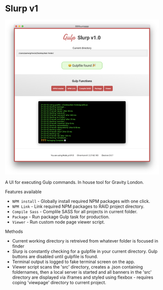 # Slurp v1

![alt text](https://raw.githubusercontent.com/swightwick/Slurp-electron/master/slurp-screenshot.png "Slurp")


A UI for executing Gulp commands. In house tool for Gravity London.

Features available

- `NPM install` - Globally install required NPM packages with one click.
- `NPM Link` - Link required NPM packages to RAID project directory.
- `Compile Sass` - Complile SASS for all projects in current folder.
- `Package` - Run package Gulp task for production.
- `Viewer` - Run custom node page viewer script.

Methods

- Current working directory is retreived from whatever folder is focused in finder
- Slurp is constantly checking for a gulpfile in your current directory. Gulp buttons are disabled until gulpfile is found.
- Terminal output is logged to fake terminal screen on the app.
- Viewer script scans the 'src' directory, creates a .json containing foldernames, then a local server is started and all banners in the 'src' directory are displayed via iframes and styled using flexbox - requires coping 'viewpage' directory to current project.


